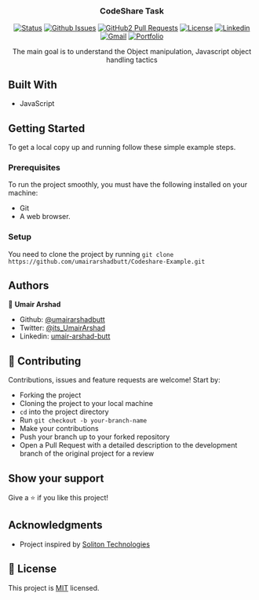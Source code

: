 
<h3 align="center">CodeShare Task</h3>

<div align="center">

[![Status](https://img.shields.io/badge/status-active-success.svg)](https://github.com/umairarshadbutt/Codeshare-Example)
[![Github Issues](https://img.shields.io/badge/GitHub-Issues-orange)](https://github.com/umairarshadbutt/Codeshare-Example/issues)
[![GitHub2 Pull Requests](https://img.shields.io/badge/GitHub-Pull%20Requests-blue)](https://github.com/umairarshadbutt/Codeshare-Example/pulls)
[![License](https://img.shields.io/badge/license-MIT-blue.svg)](/LICENSE)
[![Linkedin](https://img.shields.io/badge/-LinkedIn-blue?style=flat&logo=Linkedin&logoColor=white)](https://www.linkedin.com/in/umair-arshad-butt/)
[![Gmail](https://img.shields.io/badge/-Gmail-c14438?style=flat&logo=Gmail&logoColor=white)](mailto:Umair,umair6622@gmail.com)
[![Portfolio](https://img.shields.io/badge/umair--arshad-Portfolio-brightgreen)](https://umairarshad.me/)
</div>
<p align="center">The main goal is to understand the Object manipulation, Javascript object handling tactics</p>



## Built With

- JavaScript


## Getting Started

To get a local copy up and running follow these simple example steps.

### Prerequisites
To run the project smoothly, you must have the following installed on your machine:

- Git
- A web browser.

### Setup
You need to clone the project by running `git clone https://github.com/umairarshadbutt/Codeshare-Example.git`

## Authors

👤 **Umair Arshad**

- Github: [@umairarshadbutt](https://github.com/umairarshadbutt)
- Twitter: [@its_UmairArshad](https://twitter.com/its_UmairArshad)
- Linkedin: [umair-arshad-butt](https://www.linkedin.com/in/umair-arshad-butt/)

## 🤝 Contributing

Contributions, issues and feature requests are welcome! Start by:

- Forking the project
- Cloning the project to your local machine
- `cd` into the project directory
- Run `git checkout -b your-branch-name`
- Make your contributions
- Push your branch up to your forked repository
- Open a Pull Request with a detailed description to the development branch of the original project for a review


## Show your support

Give a ⭐️ if you like this project!

## Acknowledgments

- Project inspired by [Soliton Technologies](solitontechnologies.com)


## 📝 License

This project is [MIT](LICENSE) licensed.


